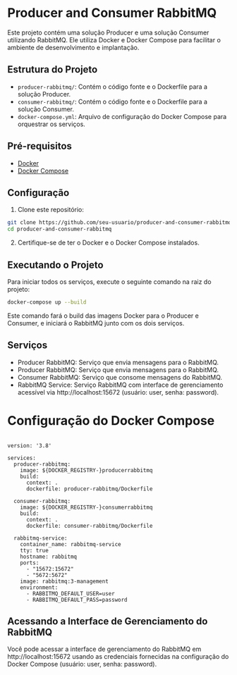 # Producer and Consumer RabbitMQ

Este projeto contém uma solução Producer e uma solução Consumer utilizando RabbitMQ. Ele utiliza Docker e Docker Compose para facilitar o ambiente de desenvolvimento e implantação.

## Estrutura do Projeto

- `producer-rabbitmq/`: Contém o código fonte e o Dockerfile para a solução Producer.
- `consumer-rabbitmq/`: Contém o código fonte e o Dockerfile para a solução Consumer.
- `docker-compose.yml`: Arquivo de configuração do Docker Compose para orquestrar os serviços.

## Pré-requisitos

- [Docker](https://www.docker.com/get-started)
- [Docker Compose](https://docs.docker.com/compose/install/)

## Configuração

1. Clone este repositório:

```bash
git clone https://github.com/seu-usuario/producer-and-consumer-rabbitmq.git
cd producer-and-consumer-rabbitmq
```

2. Certifique-se de ter o Docker e o Docker Compose instalados.

## Executando o Projeto

Para iniciar todos os serviços, execute o seguinte comando na raiz do projeto:

```bash
docker-compose up --build
```

Este comando fará o build das imagens Docker para o Producer e Consumer, e iniciará o RabbitMQ junto com os dois serviços.

## Serviços

  - Producer RabbitMQ: Serviço que envia mensagens para o RabbitMQ.
  - Producer RabbitMQ: Serviço que envia mensagens para o RabbitMQ.
  - Consumer RabbitMQ: Serviço que consome mensagens do RabbitMQ.
  - RabbitMQ Service: Serviço RabbitMQ com interface de gerenciamento acessível via http://localhost:15672 (usuário: user, senha: password).

# Configuração do Docker Compose

```

version: '3.8'

services:
  producer-rabbitmq:
    image: ${DOCKER_REGISTRY-}producerrabbitmq
    build:
      context: .
      dockerfile: producer-rabbitmq/Dockerfile

  consumer-rabbitmq:
    image: ${DOCKER_REGISTRY-}consumerrabbitmq
    build:
      context: .
      dockerfile: consumer-rabbitmq/Dockerfile

  rabbitmq-service:
    container_name: rabbitmq-service
    tty: true
    hostname: rabbitmq
    ports:
      - "15672:15672"
      - "5672:5672"
    image: rabbitmq:3-management
    environment:
      - RABBITMQ_DEFAULT_USER=user
      - RABBITMQ_DEFAULT_PASS=password

 ```

## Acessando a Interface de Gerenciamento do RabbitMQ

Você pode acessar a interface de gerenciamento do RabbitMQ em http://localhost:15672 usando as credenciais fornecidas na configuração do Docker Compose (usuário: user, senha: password).
